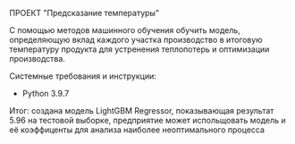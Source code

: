 ПРОЕКТ "Предсказание температуры"

С помощью методов машинного обучения обучить модель, определяющую вклад каждого участка производство в итоговую температуру продукта для устренения теплопотерь и оптимизации производства.

Системные требования и инструкции:
- Python 3.9.7

Итог: создана модель LightGBM Regressor, показывающая результат 5.96 на тестовой выборке, предприятие может испольщовать модель и её коэффиценты для анализа наиболее неоптимального процесса
